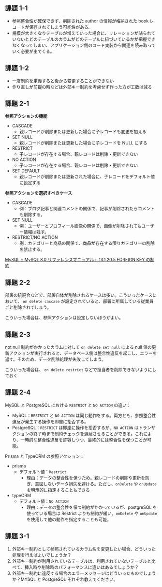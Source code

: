 ## 課題 1-1

- 参照整合性が確保できず、削除された author の情報が格納された book レコードが保存されてしまう可能性がある。
- 規模が大きくなりテーブルが増えていった場合に、リレーションが貼られていないとどのテーブルのカラムがどのテーブルに紐づいているかが把握できなくなってしまい、アプリケーション側のコード実装から関連を読み取っていく必要が出てくる。

## 課題 1-2

- 一度制約を定義すると後から変更することができない
- 作り直しが前提の時などは外部キー制約を考慮せず作った方が工数は減る

## 課題 2-1

**参照アクションの機能**

- CASCADE
    - 親レコードが削除または更新した場合に子レコードも変更を加える
- SET NULL
    - 親レコードが削除または更新した場合に子レコードを NULL にする
- RESTRICT
    - 子レコードが存在する場合、親レコードは削除・更新できない
- NO ACTION
    - 子レコードが存在する場合、親レコードは削除・更新できない
- SET DEFAULT
    - 親レコードが削除または更新された場合に、子レコードをデフォルト値に設定する

**参照アクションを選択すべきケース**

- CASCADE
    - 例：ブログ記事と関連コメントの関係で、記事が削除されたらコメントも削除する。
- SET NULL
    - 例：ユーザーとプロフィール画像の関係で、画像が削除されてもユーザー情報は残す。
- RESTRICT/NO ACTION
    - 例：カテゴリーと商品の関係で、商品が存在する限りカテゴリーの削除を禁止する。

[MySQL :: MySQL 8.0 リファレンスマニュアル :: 13.1.20.5 FOREIGN KEY の制約](https://dev.mysql.com/doc/refman/8.0/ja/create-table-foreign-keys.html#foreign-key-referential-actions)

## 課題 2-2

部署の統廃合などで、部署自体が削除されるケースは多い。こういったケースにおいて、 `on delete cascase` が設定されていると、部署に所属している従業員ごと削除されてしまう。

こういった場合は、参照アクションは設定しないほうがよい。

## 課題 2-3

not null 制約がかかったカラムに対して `on delete set null` による null 値の更新アクションが実行されると、データベース側は整合性違反を起こし、エラーを返す。そのため、データ削除処理が失敗してしまう。

こういった場合は、 `on delete restrict` などで担当者を削除できないようにしておく

## 課題 2-4

MySQL と PostgreSQL における `RESTRICT` と `NO ACTION` の違い：

- MySQL：`RESTRICT` と `NO ACTION` は同じ動作をする。両方とも、参照整合性違反が発生する操作を即座に拒否する。
- PostgreSQL：`RESTRICT` は即座に操作を拒否するが、`NO ACTION` はトランザクションの終了時まで制約チェックを遅延させることができる。これにより、一時的な整合性違反を許容しつつ、最終的には整合性を保つことが可能。

Prisma と TypeORM の参照アクション：

- prisma
    - デフォルト値：`Restrict`
        - 理由：データの整合性を保つため。親レコードの削除や更新を防ぎ、意図しないデータ損失を避ける。ただし、`onDelete` や `onUpdate` を明示的に指定することもできる
- typeORM
    - デフォルト値：`NO ACTION`
        - 理由：データの整合性を保つ制約がかかっているが、postgreSQL を使っている場合は Restrict よりも制約が緩い。`onDelete` や `onUpdate` を使用して他の動作を指定することも可能。

## 課題 3-1

1. 外部キー制約として参照されているカラム名を変更したい場合、どういった処理を行えばよいでしょうか？
2. 外部キー制約が利用されているテーブルは、利用されていないテーブルと比べて、挿入時や削除時のパフォーマンスに違いはあるでしょうか？
3. 外部キー制約に違反する場合のエラーメッセージはどういったものでしょうか？MYSQL と PostgreSQL それぞれ教えてください。